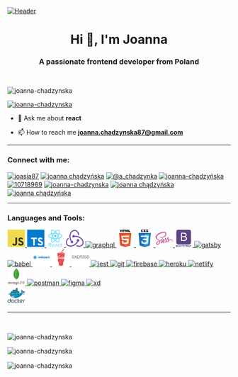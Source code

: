 [![Header](./images/banner.png)]()

<!-- add link to portfolio page -->

<h1 align="center">Hi 👋, I'm Joanna</h1>
<h3 align="center">A passionate frontend developer from Poland</h3>
<br/>
<p align="left"> <img src="https://komarev.com/ghpvc/?username=joanna-chadzynska&label=Profile%20views&color=0e75b6&style=flat" alt="joanna-chadzynska" /> </p>

<p align="left"> <a href="https://github.com/ryo-ma/github-profile-trophy"><img src="https://github-profile-trophy.vercel.app/?username=joanna-chadzynska" alt="joanna-chadzynska" /></a> </p>

- 💬 Ask me about **react**

- 📫 How to reach me **joanna.chadzynska87@gmail.com**

<hr/>

<h3 align="left">Connect with me:</h3>

<p align="left">
<a href="https://codepen.io/joasia87" target="blank"><img align="center" src="https://cdn.jsdelivr.net/npm/simple-icons@3.0.1/icons/codepen.svg" alt="joasia87" height="30" width="40" /></a>
<a href="https://dev.to/joannachadzynska" target="blank"><img align="center" src="https://cdn.jsdelivr.net/npm/simple-icons@3.0.1/icons/dev-dot-to.svg" alt="joanna chądzyńska" height="30" width="40" /></a>
<a href="https://twitter.com/@a_chadzynka" target="blank"><img align="center" src="https://www.flaticon.com/svg/static/icons/svg/733/733579.svg" alt="@a_chadzynka" height="30" width="40" /></a>
<a href="https://linkedin.com/in/joanna-chądzyńska" target="blank"><img align="center" src="https://www.flaticon.com/svg/static/icons/svg/174/174857.svg" alt="joanna-chądzyńska" height="30" width="40" /></a>
<a href="https://stackoverflow.com/users/10718969" target="blank"><img align="center" src="https://www.flaticon.com/svg/static/icons/svg/2111/2111628.svg" alt="10718969" height="30" width="40" /></a>
<a href="https://codesandbox.com/joanna-chadzynska" target="blank"><img align="center" src="https://cdn.jsdelivr.net/npm/simple-icons@3.0.1/icons/codesandbox.svg" alt="joanna-chadzynska" height="30" width="40" /></a>
<a href="https://dribbble.com/JoannaChadzynska" target="blank"><img align="center" src="https://www.flaticon.com/svg/static/icons/svg/1532/1532541.svg" alt="joanna chądzyńska" height="30" width="40" /></a>
<a href="https://medium.com/@jmalek87" target="blank"><img align="center" src="https://cdn.jsdelivr.net/npm/simple-icons@3.0.1/icons/medium.svg" alt="joanna chądzyńska" height="30" width="40" /></a>
</p>
<hr/>

<h3 align="left">Languages and Tools:</h3>
<div align="left">
 <a href="https://developer.mozilla.org/en-US/docs/Web/JavaScript" target="_blank"> <img src="https://raw.githubusercontent.com/devicons/devicon/master/icons/javascript/javascript-original.svg" alt="javascript" width="40" height="40"/> </a>
 <a href="https://www.typescriptlang.org/" target="_blank"> <img src="https://raw.githubusercontent.com/devicons/devicon/master/icons/typescript/typescript-original.svg" alt="typescript" width="40" height="40"/> </a>
 <a href="https://reactjs.org/" target="_blank"> <img src="https://raw.githubusercontent.com/devicons/devicon/master/icons/react/react-original-wordmark.svg" alt="react" width="40" height="40"/> </a>
 <a href="https://redux.js.org" target="_blank"> <img src="https://raw.githubusercontent.com/devicons/devicon/master/icons/redux/redux-original.svg" alt="redux" width="40" height="40"/> </a>
 <a href="https://graphql.org" target="_blank"> <img src="https://www.vectorlogo.zone/logos/graphql/graphql-icon.svg" alt="graphql" width="40" height="40"/> </a>
<a href="https://www.w3.org/html/" target="_blank"> <img src="https://raw.githubusercontent.com/devicons/devicon/master/icons/html5/html5-original-wordmark.svg" alt="html5" width="40" height="40"/> </a>
<a href="https://www.w3schools.com/css/" target="_blank"> <img src="https://raw.githubusercontent.com/devicons/devicon/master/icons/css3/css3-original-wordmark.svg" alt="css3" width="40" height="40"/> </a>
<a href="https://sass-lang.com" target="_blank"> <img src="https://raw.githubusercontent.com/devicons/devicon/master/icons/sass/sass-original.svg" alt="sass" width="40" height="40"/> </a>
<a href="https://getbootstrap.com" target="_blank"> <img src="https://raw.githubusercontent.com/devicons/devicon/master/icons/bootstrap/bootstrap-plain-wordmark.svg" alt="bootstrap" width="40" height="40"/> </a>
<a href="https://www.gatsbyjs.com/" target="_blank"> <img src="https://www.vectorlogo.zone/logos/gatsbyjs/gatsbyjs-icon.svg" alt="gatsby" width="40" height="40"/> </a>
<a href="https://babeljs.io/" target="_blank">
<img src="https://www.vectorlogo.zone/logos/babeljs/babeljs-icon.svg" alt="babel" width="40" height="40"/>
</a>
 <a href="https://webpack.js.org" target="_blank"> <img src="https://raw.githubusercontent.com/devicons/devicon/d00d0969292a6569d45b06d3f350f463a0107b0d/icons/webpack/webpack-original-wordmark.svg" alt="webpack" width="40" height="40"/> </a>
 <a href="https://gulpjs.com" target="_blank"> <img src="https://raw.githubusercontent.com/devicons/devicon/master/icons/gulp/gulp-plain.svg" alt="gulp" width="40" height="40"/> </a>
<a href="https://expressjs.com" target="_blank"> <img src="https://raw.githubusercontent.com/devicons/devicon/master/icons/express/express-original-wordmark.svg" alt="express" width="40" height="40"/> </a>
<a href="https://jestjs.io" target="_blank"> <img src="https://www.vectorlogo.zone/logos/jestjsio/jestjsio-icon.svg" alt="jest" width="40" height="40"/> </a> <a href="https://git-scm.com/" target="_blank"> <img src="https://www.vectorlogo.zone/logos/git-scm/git-scm-icon.svg" alt="git" width="40" height="40"/> </a> <a href="https://firebase.google.com/" target="_blank"> <img src="https://www.vectorlogo.zone/logos/firebase/firebase-icon.svg" alt="firebase" width="40" height="40"/> </a>    <a href="https://heroku.com" target="_blank"> <img src="https://www.vectorlogo.zone/logos/heroku/heroku-icon.svg" alt="heroku" width="40" height="40"/> </a>   <a href="https://www.netlify.com/" target="_blank"> <img src="https://www.vectorlogo.zone/logos/netlify/netlify-icon.svg" alt="netlify" width="40" height="40"/> </a> <a href="https://www.mongodb.com/" target="_blank"> <img src="https://raw.githubusercontent.com/devicons/devicon/master/icons/mongodb/mongodb-original-wordmark.svg" alt="mongodb" width="40" height="40"/> </a>  <a href="https://postman.com" target="_blank"> <img src="https://www.vectorlogo.zone/logos/getpostman/getpostman-icon.svg" alt="postman" width="40" height="40"/> </a>
 <a href="https://www.figma.com/" target="_blank"> <img src="https://www.vectorlogo.zone/logos/figma/figma-icon.svg" alt="figma" width="40" height="40"/> </a>
<a href="https://www.adobe.com/products/xd.html" target="_blank"> <img src="https://cdn.worldvectorlogo.com/logos/adobe-xd.svg" alt="xd" width="40" height="40"/> </a> </div>
<a href="https://www.docker.com/" target="_blank"> <img src="https://raw.githubusercontent.com/devicons/devicon/master/icons/docker/docker-original-wordmark.svg" alt="docker" width="40" height="40"/> </a>

<hr/>
<br/>
<div>
<p><img align="center" src="https://github-readme-stats.vercel.app/api/top-langs?username=joanna-chadzynska&show_icons=true&locale=en&theme=react&layout=compact" alt="joanna-chadzynska" /></p>
<p><img align="center" src="https://github-readme-stats.vercel.app/api?username=joanna-chadzynska&show_icons=true&locale=en&theme=react" alt="joanna-chadzynska" /></p>
<p><img align="center" src="https://github-readme-stats.vercel.app/api/wakatime?username=@jojosoft&layout=compact&theme=react" alt="joanna-chadzynska" /></p>
</div>

<!--
**Joanna-Chadzynska/Joanna-Chadzynska** is a ✨ _special_ ✨ repository because its `README.md` (this file) appears on your GitHub profile.

Here are some ideas to get you started:

- 🔭 I’m currently working on ...
- 🌱 I’m currently learning ...
- 👯 I’m looking to collaborate on ...
- 🤔 I’m looking for help with ...
- 💬 Ask me about ...
- 📫 How to reach me: ...
- 😄 Pronouns: ...
- ⚡ Fun fact: ...
-->

